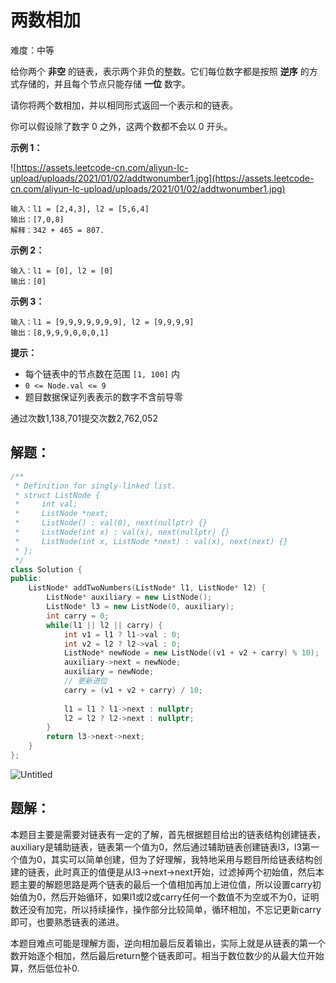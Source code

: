 # 两数相加

难度：中等

给你两个 **非空** 的链表，表示两个非负的整数。它们每位数字都是按照 **逆序** 的方式存储的，并且每个节点只能存储 **一位** 数字。

请你将两个数相加，并以相同形式返回一个表示和的链表。

你可以假设除了数字 0 之外，这两个数都不会以 0 开头。

**示例 1：**

![https://assets.leetcode-cn.com/aliyun-lc-upload/uploads/2021/01/02/addtwonumber1.jpg](https://assets.leetcode-cn.com/aliyun-lc-upload/uploads/2021/01/02/addtwonumber1.jpg)

```
输入：l1 = [2,4,3], l2 = [5,6,4]
输出：[7,0,8]
解释：342 + 465 = 807.
```

**示例 2：**

```
输入：l1 = [0], l2 = [0]
输出：[0]
```

**示例 3：**

```
输入：l1 = [9,9,9,9,9,9,9], l2 = [9,9,9,9]
输出：[8,9,9,9,0,0,0,1]
```

**提示：**

- 每个链表中的节点数在范围 `[1, 100]` 内
- `0 <= Node.val <= 9`
- 题目数据保证列表表示的数字不含前导零

通过次数1,138,701提交次数2,762,052

## 解题：

```cpp
/**
 * Definition for singly-linked list.
 * struct ListNode {
 *     int val;
 *     ListNode *next;
 *     ListNode() : val(0), next(nullptr) {}
 *     ListNode(int x) : val(x), next(nullptr) {}
 *     ListNode(int x, ListNode *next) : val(x), next(next) {}
 * };
 */
class Solution {
public:
    ListNode* addTwoNumbers(ListNode* l1, ListNode* l2) {
        ListNode* auxiliary = new ListNode();
        ListNode* l3 = new ListNode(0, auxiliary);
        int carry = 0;
        while(l1 || l2 || carry) {
            int v1 = l1 ? l1->val : 0;
            int v2 = l2 ? l2->val : 0;
            ListNode* newNode = new ListNode((v1 + v2 + carry) % 10);
            auxiliary->next = newNode;
            auxiliary = newNode;
            // 更新进位
            carry = (v1 + v2 + carry) / 10;
             
            l1 = l1 ? l1->next : nullptr;
            l2 = l2 ? l2->next : nullptr;
        }
        return l3->next->next;
    }
};
```

![Untitled](https://s3-us-west-2.amazonaws.com/secure.notion-static.com/c76f20e8-52ca-415e-a6c1-6af478a7c367/Untitled.png)

## 题解：

本题目主要是需要对链表有一定的了解，首先根据题目给出的链表结构创建链表，auxiliary是辅助链表，链表第一个值为0，然后通过辅助链表创建链表l3，l3第一个值为0，其实可以简单创建，但为了好理解，我特地采用与题目所给链表结构创建的链表，此时真正的值便是从l3→next→next开始，过滤掉两个初始值，然后本题主要的解题思路是两个链表的最后一个值相加再加上进位值，所以设置carry初始值为0，然后开始循环，如果l1或l2或carry任何一个数值不为空或不为0，证明数还没有加完，所以持续操作，操作部分比较简单，循环相加，不忘记更新carry即可，也要熟悉链表的递进。

本题目难点可能是理解方面，逆向相加最后反着输出，实际上就是从链表的第一个数开始逐个相加，然后最后return整个链表即可。相当于数位数少的从最大位开始算，然后低位补0.